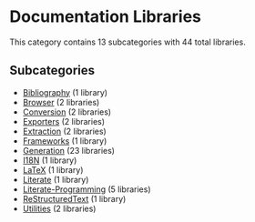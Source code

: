 # Documentation Libraries

This category contains 13 subcategories with 44 total libraries.

## Subcategories

- [Bibliography](Bibliography.md) (1 library)
- [Browser](Browser.md) (2 libraries)
- [Conversion](Conversion.md) (2 libraries)
- [Exporters](Exporters.md) (2 libraries)
- [Extraction](Extraction.md) (2 libraries)
- [Frameworks](Frameworks.md) (1 library)
- [Generation](Generation.md) (23 libraries)
- [I18N](I18N.md) (1 library)
- [LaTeX](LaTeX.md) (1 library)
- [Literate](Literate.md) (1 library)
- [Literate-Programming](Literate-Programming.md) (5 libraries)
- [ReStructuredText](ReStructuredText.md) (1 library)
- [Utilities](Utilities.md) (2 libraries)
